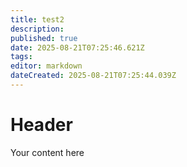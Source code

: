 ```yaml
---
title: test2
description: 
published: true
date: 2025-08-21T07:25:46.621Z
tags: 
editor: markdown
dateCreated: 2025-08-21T07:25:44.039Z
---
```


# Header
Your content here
